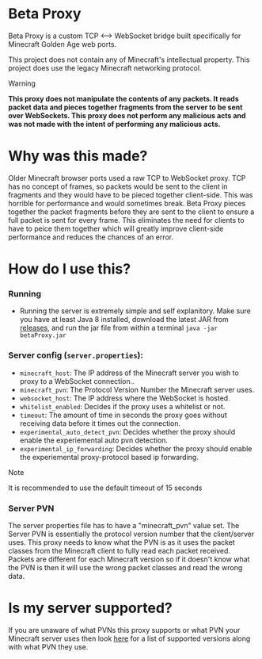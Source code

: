 # Beta Proxy

Beta Proxy is a custom TCP <--> WebSocket bridge built specifically for Minecraft Golden Age web ports.

This project does not contain any of Minecraft's intellectual property. This project does use the legacy Minecraft networking protocol. 

> [!WARNING]
> **This proxy does not manipulate the contents of any packets. It reads packet data and pieces together fragments from the server to be sent over WebSockets. This proxy does not perform any malicious acts and was not made with the intent of performing any malicious acts.**

# Why was this made?

Older Minecraft browser ports used a raw TCP to WebSocket proxy. TCP has no concept of frames, so packets would be sent to the client in fragments and they would have to be pieced together client-side. This was horrible for performance and would sometimes break. Beta Proxy pieces together the packet fragments before they are sent to the client to ensure a full packet is sent for every frame. This eliminates the need for clients to have to peice them together which will greatly improve client-side performance and reduces the chances of an error.

# How do I use this?

### Running
  - Running the server is extremely simple and self explanitory. Make sure you have at least Java 8 installed, download the latest JAR from [releases](https://github.com/PeytonPlayz595/betaProxy/releases), and run the jar file from within a terminal `java -jar betaProxy.jar`

### Server config (`server.properties`):
  - `minecraft_host`: The IP address of the Minecraft server you wish to proxy to a WebSocket connection..
  - `minecraft_pvn`: The Protocol Version Number the Minecraft server uses.
  - `websocket_host`: The IP address where the WebSocket is hosted.
  - `whitelist_enabled`: Decides if the proxy uses a whitelist or not.
  - `timeout`: The amount of time in seconds the proxy goes without receiving data before it times out the connection.
  - `experimental_auto_detect_pvn`: Decides whether the proxy should enable the experiemental auto pvn detection.
  - `experimental_ip_forwarding`: Decides whether the proxy should enable the experiemental proxy-protocol based ip forwarding.

> [!NOTE]
> It is recommended to use the default timeout of 15 seconds

### Server PVN

The server properties file has to have a "minecraft_pvn" value set. The Server PVN is essentially the protocol version number that the client/server uses. This proxy needs to know what the PVN is as it uses the packet classes from the Minecraft client to fully read each packet received. Packets are different for each Minecraft version so if it doesn't know what the PVN is then it will use the wrong packet classes and read the wrong data.

# Is my server supported?

If you are unaware of what PVNs this proxy supports or what PVN your Minecraft server uses then look [here](PVN_MAPPINGS.txt) for a list of supported versions along with what PVN they use.
